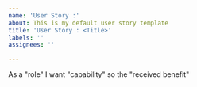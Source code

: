 ```yaml
---
name: 'User Story :'
about: This is my default user story template
title: 'User Story : <Title>'
labels: ''
assignees: ''

---
```


As a "role" I want "capability"  so the "received benefit"
